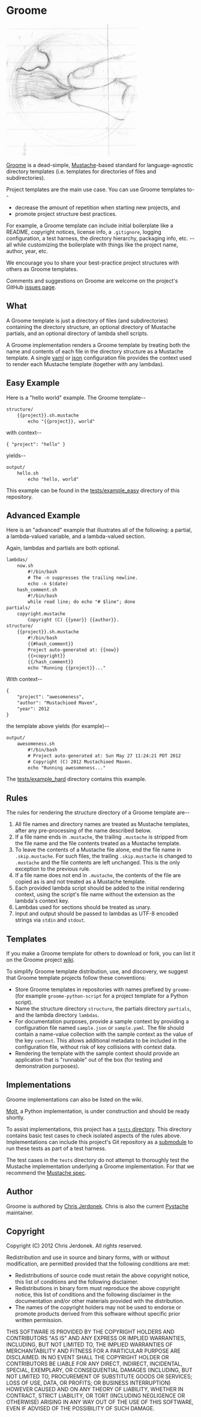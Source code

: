 Groome
======

![](http://github.com/cjerdonek/groome/raw/master/images/mustache-groom.png
"grooming a mustache")

[Groome](http://cjerdonek.github.com/groome/) is a dead-simple,
[Mustache](http://mustache.github.com/)-based standard for language-agnostic
directory templates (i.e. templates for directories of files and
subdirectories).

Project templates are the main use case.  You can use Groome templates to--

* decrease the amount of repetition when starting new projects, and
* promote project structure best practices.

For example, a Groome template can include initial boilerplate like a README,
copyright notices, license info, a `.gitignore`, logging configuration,
a test harness, the directory hierarchy, packaging info, etc. -- all
while customizing the boilerplate with things like the project name,
author, year, etc.

We encourage you to share your best-practice project structures with others
as Groome templates.

Comments and suggestions on Groome are welcome on the project's GitHub
[issues page](https://github.com/cjerdonek/groome/issues).


What
----

A Groome template is just a directory of files (and subdirectories) containing
the directory structure, an optional directory of Mustache partials, and
an optional directory of lambda shell scripts.

A Groome implementation renders a Groome template by treating both the name
and contents of each file in the directory structure as a Mustache template.
A single [yaml](http://yaml.org/) or [json](http://www.json.org/)
configuration file provides the context used to render each Mustache
template (together with any lambdas).


Easy Example
------------

Here is a "hello world" example.  The Groome template--

    structure/
        {{project}}.sh.mustache
            echo "{{project}}, world"

with context--

    { "project": "hello" }

yields--

    output/
        hello.sh
            echo "hello, world"

This example can be found in the
[tests/example_easy](https://github.com/cjerdonek/groome/tree/master/tests/example_easy)
directory of this repository.


Advanced Example
----------------

Here is an "advanced" example that illustrates all of the following:
a partial, a lambda-valued variable, and a lambda-valued section.

Again, lambdas and partials are both optional.

    lambdas/
        now.sh
            #!/bin/bash
            # The -n suppresses the trailing newline.
            echo -n $(date)
        hash_comment.sh
            #!/bin/bash
            while read line; do echo "# $line"; done
    partials/
        copyright.mustache
            Copyright (C) {{year}} {{author}}.
    structure/
        {{project}}.sh.mustache
            #!/bin/bash
            {{#hash_comment}}
            Project auto-generated at: {{now}}
            {{>copyright}}
            {{/hash_comment}}
            echo "Running {{project}}..."

With context--

    {
        "project": "awesomeness",
        "author": "Mustachioed Maven",
        "year": 2012
    }

the template above yields (for example)--

    output/
        awesomeness.sh
            #!/bin/bash
            # Project auto-generated at: Sun May 27 11:24:21 PDT 2012
            # Copyright (C) 2012 Mustachioed Maven.
            echo "Running awesomeness..."

The [tests/example_hard](https://github.com/cjerdonek/groome/tree/master/tests/example_hard)
directory contains this example.


Rules
-----

The rules for rendering the structure directory of a Groome template are--

1.  All file names and directory names are treated as Mustache templates,
    after any pre-processing of the name described below.
2.  If a file name ends in `.mustache`, the trailing `.mustache` is stripped
    from the file name and the file contents treated as a Mustache template.
3.  To leave the contents of a Mustache file alone, end the file name in
    `.skip.mustache`.  For such files, the trailing `.skip.mustache` is
    changed to `.mustache` and the file contents are left unchanged.  This is
    the only exception to the previous rule.
4.  If a file name does not end in `.mustache`, the contents of the file
    are copied as is and not treated as a Mustache template.
5.  Each provided lambda script should be added to the initial rendering
    context, using the script's file name without the extension as the lambda's
    context key.
6.  Lambdas used for sections should be treated as unary.
7.  Input and output should be passed to lambdas as UTF-8 encoded strings
    via `stdin` and `stdout`.


Templates
---------

If you make a Groome template for others to download or fork, you can list it
on the Groome project [wiki](https://github.com/cjerdonek/groome/wiki).

To simplify Groome template distribution, use, and discovery, we suggest that
Groome template projects follow these conventions:

* Store Groome templates in repositories with names prefixed by `groome-`
  (for example `groome-python-script` for a project template for a Python
  script).
* Name the structure directory `structure`, the partials directory
  `partials`, and the lambda directory `lambdas`.
* For documentation purposes, provide a sample context by providing a
  configuration file named `sample.json` or `sample.yaml`.  The file should
  contain a name-value collection with the sample context as the value of
  the key `context`.  This allows additional metadata to be included in
  the configuration file, without risk of key collisions with context data.
* Rendering the template with the sample context should provide an
  application that is "runnable" out of the box (for testing and
  demonstration purposes).


Implementations
---------------

Groome implementations can also be listed on the wiki.

[Molt](http://cjerdonek.github.com/molt/), a Python implementation, is under
construction and should be ready shortly.

To assist implementations, this project has a
[`tests` directory](https://github.com/cjerdonek/groome/tree/master/tests).
This directory contains basic test cases to check isolated aspects
of the rules above.  Implementations can include this project's
Git repository as a [submodule](http://help.github.com/submodules/)
to run these tests as part of a test harness.

The test cases in the `tests` directory do not attempt to thoroughly test
the Mustache implementation underlying a Groome implementation.  For that
we recommend the [Mustache spec](https://github.com/mustache/spec).


Author
------

Groome is authored by [Chris Jerdonek](https://github.com/cjerdonek).  Chris is
also the current [Pystache](https://github.com/defunkt/pystache) maintainer.


Copyright
---------

Copyright (C) 2012 Chris Jerdonek.  All rights reserved.

Redistribution and use in source and binary forms, with or without
modification, are permitted provided that the following conditions are met:

* Redistributions of source code must retain the above copyright notice,
  this list of conditions and the following disclaimer.
* Redistributions in binary form must reproduce the above copyright notice,
  this list of conditions and the following disclaimer in the documentation
  and/or other materials provided with the distribution.
* The names of the copyright holders may not be used to endorse or promote
  products derived from this software without specific prior written
  permission.

THIS SOFTWARE IS PROVIDED BY THE COPYRIGHT HOLDERS AND CONTRIBUTORS "AS IS"
AND ANY EXPRESS OR IMPLIED WARRANTIES, INCLUDING, BUT NOT LIMITED TO, THE
IMPLIED WARRANTIES OF MERCHANTABILITY AND FITNESS FOR A PARTICULAR PURPOSE
ARE DISCLAIMED.  IN NO EVENT SHALL THE COPYRIGHT HOLDER OR CONTRIBUTORS BE
LIABLE FOR ANY DIRECT, INDIRECT, INCIDENTAL, SPECIAL, EXEMPLARY, OR
CONSEQUENTIAL DAMAGES (INCLUDING, BUT NOT LIMITED TO, PROCUREMENT OF
SUBSTITUTE GOODS OR SERVICES; LOSS OF USE, DATA, OR PROFITS; OR BUSINESS
INTERRUPTION) HOWEVER CAUSED AND ON ANY THEORY OF LIABILITY, WHETHER IN
CONTRACT, STRICT LIABILITY, OR TORT (INCLUDING NEGLIGENCE OR OTHERWISE)
ARISING IN ANY WAY OUT OF THE USE OF THIS SOFTWARE, EVEN IF ADVISED OF THE
POSSIBILITY OF SUCH DAMAGE.
